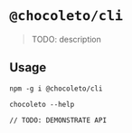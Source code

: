 # `@chocoleto/cli`

> TODO: description

## Usage

```
npm -g i @chocoleto/cli

chocoleto --help

// TODO: DEMONSTRATE API
```

